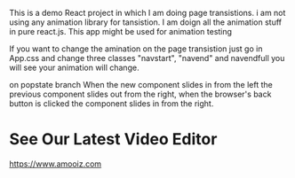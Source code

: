 This is a demo React project in which I am doing page transistions. i am not using any animation library for tansistion. I am doign all the animation stuff in pure react.js. This app might be used for animation testing

If you want to change the amination on the page transistion just go in App.css and change three classes "navstart", "navend" and navendfull you will see your animation will change.


on popstate branch  When the new component slides in from the left the previous component slides out from the right, when the browser's back button is clicked the component slides in from the right.

# See Our Latest Video Editor
https://www.amooiz.com

